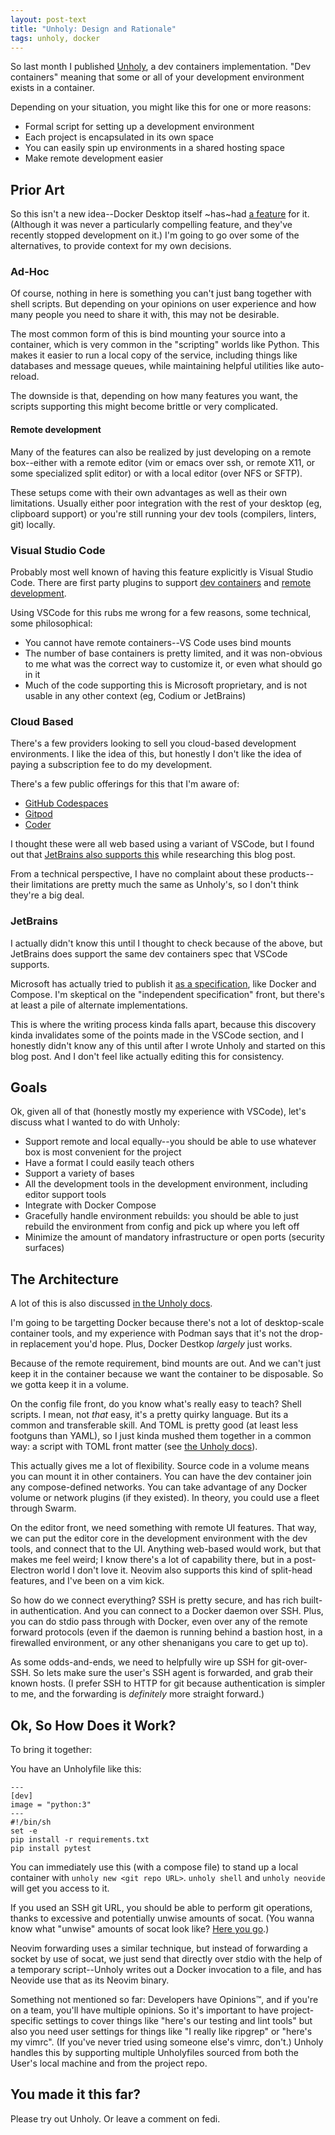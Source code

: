 ```yaml
---
layout: post-text
title: "Unholy: Design and Rationale"
tags: unholy, docker
---
```


So last month I published [Unholy](https://unholy.readthedocs.io/), a dev
containers implementation. "Dev containers" meaning that some or all of your
development environment exists in a container.

Depending on your situation, you might like this for one or more reasons:

- Formal script for setting up a development environment
- Each project is encapsulated in its own space
- You can easily spin up environments in a shared hosting space
- Make remote development easier

## Prior Art

So this isn't a new idea--Docker Desktop itself ~has~had
[a feature](https://docs.docker.com/desktop/dev-environments/) for it.
(Although it was never a particularly compelling feature, and they've recently
stopped development on it.) I'm going to go over some of the alternatives, to
provide context for my own decisions.

### Ad-Hoc

Of course, nothing in here is something you can't just bang together with shell
scripts. But depending on your opinions on user experience and how many people
you need to share it with, this may not be desirable.

The most common form of this is bind mounting your source into a container,
which is very common in the "scripting" worlds like Python. This makes it
easier to run a local copy of the service, including things like databases and
message queues, while maintaining helpful utilities like auto-reload.

The downside is that, depending on how many features you want, the scripts
supporting this might become brittle or very complicated.

#### Remote development

Many of the features can also be realized by just developing on a remote
box--either with a remote editor (vim or emacs over ssh, or remote X11, or
some specialized split editor) or with a local editor (over NFS or SFTP).

These setups come with their own advantages as well as their own limitations.
Usually either poor integration with the rest of your desktop (eg, clipboard
support) or you're still running your dev tools (compilers, linters, git) locally.

### Visual Studio Code

Probably most well known of having this feature explicitly is Visual Studio
Code. There are first party plugins to support
[dev containers](https://code.visualstudio.com/docs/devcontainers/containers)
and [remote development](https://code.visualstudio.com/docs/remote/remote-overview).

Using VSCode for this rubs me wrong for a few reasons, some technical, some
philosophical:

- You cannot have remote containers--VS Code uses bind mounts
- The number of base containers is pretty limited, and it was non-obvious to me
  what was the correct way to customize it, or even what should go in it
- Much of the code supporting this is Microsoft proprietary, and is not usable
  in any other context (eg, Codium or JetBrains)

### Cloud Based

There's a few providers looking to sell you cloud-based development
environments. I like the idea of this, but honestly I don't like the idea of
paying a subscription fee to do my development.

There's a few public offerings for this that I'm aware of:

- [GitHub Codespaces](https://github.com/features/codespaces)
- [Gitpod](https://www.gitpod.io/)
- [Coder](https://coder.com/)

I thought these were all web based using a variant of VSCode, but I found out
that [JetBrains also supports this](https://www.jetbrains.com/remote-development/)
while researching this blog post.

From a technical perspective, I have no complaint about these products--their
limitations are pretty much the same as Unholy's, so I don't think they're a
big deal.

### JetBrains

I actually didn't know this until I thought to check because of the above, but
JetBrains does support the same dev containers spec that VSCode supports.

Microsoft has actually tried to publish it
[as a specification](https://containers.dev/), like Docker and Compose. I'm
skeptical on the "independent specification" front, but there's at least a
pile of alternate implementations.

This is where the writing process kinda falls apart, because this discovery
kinda invalidates some of the points made in the VSCode section, and I honestly
didn't know any of this until after I wrote Unholy and started on this blog
post. And I don't feel like actually editing this for consistency.

## Goals

Ok, given all of that (honestly mostly my experience with VSCode), let's discuss
what I wanted to do with Unholy:

- Support remote and local equally--you should be able to use whatever box is
  most convenient for the project
- Have a format I could easily teach others
- Support a variety of bases
- All the development tools in the development environment, including editor
  support tools
- Integrate with Docker Compose
- Gracefully handle environment rebuilds: you should be able to just rebuild
  the environment from config and pick up where you left off
- Minimize the amount of mandatory infrastructure or open ports (security
  surfaces)

## The Architecture

A lot of this is also discussed
[in the Unholy docs](https://unholy.readthedocs.io/en/stable/discussions/overview.html).

I'm going to be targetting Docker because there's not a lot of desktop-scale
container tools, and my experience with Podman says that it's not the drop-in
replacement you'd hope. Plus, Docker Destkop _largely_ just works.

Because of the remote requirement, bind mounts are out. And we can't just keep
it in the container because we want the container to be disposable. So we gotta
keep it in a volume.

On the config file front, do you know what's really easy to teach? Shell
scripts. I mean, not _that_ easy, it's a pretty quirky language. But its a
common and transferable skill. And TOML is pretty good (at least less footguns
than YAML), so I just kinda mushed them together in a common way: a script with
TOML front matter (see
[the Unholy docs](https://unholy.readthedocs.io/en/stable/discussions/unholyfile.html)).

This actually gives me a lot of flexibility. Source code in a volume means you
can mount it in other containers. You can have the dev container join any
compose-defined networks. You can take advantage of any Docker volume or
network plugins (if they existed). In theory, you could use a fleet through
Swarm.

On the editor front, we need something with remote UI features. That way, we can
put the editor core in the development environment with the dev tools, and
connect that to the UI. Anything web-based would work, but that makes me feel
weird; I know there's a lot of capability there, but in a post-Electron world
I don't love it. Neovim also supports this kind of split-head features, and I've
been on a vim kick.

So how do we connect everything? SSH is pretty secure, and has rich built-in
authentication. And you can connect to a Docker daemon over SSH. Plus, you can
do stdio pass through with Docker, even over any of the remote forward
protocols (even if the daemon is running behind a bastion host, in a firewalled
environment, or any other shenanigans you care to get up to).

As some odds-and-ends, we need to helpfully wire up SSH for git-over-SSH. So
lets make sure the user's SSH agent is forwarded, and grab their known hosts.
(I prefer SSH to HTTP for git because authentication is simpler to me, and
the forwarding is _definitely_ more straight forward.)

## Ok, So How Does it Work?

To bring it together:

You have an Unholyfile like this:

    ---
    [dev]
    image = "python:3"
    ---
    #!/bin/sh
    set -e
    pip install -r requirements.txt
    pip install pytest

You can immediately use this (with a compose file) to stand up a local container
with `unholy new <git repo URL>`. `unholy shell` and `unholy neovide` will get
you access to it.

If you used an SSH git URL, you should be able to perform git operations, thanks
to excessive and potentially unwise amounts of socat. (You wanna know what
"unwise" amounts of socat look like?
[Here you go](https://github.com/AstraLuma/unholy/blob/0c1558114f97e2062fb8db6052c4bb33d825d1de/unholy/compose.py#L426-L452).)

Neovim forwarding uses a similar technique, but instead of forwarding a socket
by use of socat, we just send that directly over stdio with the help of a
temporary script--Unholy writes out a Docker invocation to a file, and has
Neovide use that as its Neovim binary.

Something not mentioned so far: Developers have Opinions:tm:, and if you're on a
team, you'll have multiple opinions. So it's important to have project-specific
settings to cover things like "here's our testing and lint tools" but also you
need user settings for things like "I really like ripgrep" or "here's my vimrc".
(If you've never tried using someone else's vimrc, don't.) Unholy handles this
by supporting multiple Unholyfiles sourced from both the User's local machine
and from the project repo.

## You made it this far?

Please try out Unholy. Or leave a comment on fedi.
